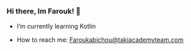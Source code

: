 ### Hi there, Im Farouk! 👋


-    I’m currently learning Kotlin

-    How to reach me: Faroukabichou@takiacademyteam.com


